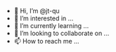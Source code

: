 - 👋 Hi, I’m @jt-qu
- 👀 I’m interested in ...
- 🌱 I’m currently learning ...
- 💞️ I’m looking to collaborate on ...
- 📫 How to reach me ...

<!---
jt-qu/jt-qu is a ✨ special ✨ repository because its `README.md` (this file) appears on your GitHub profile.
You can click the Preview link to take a look at your changes.
--->
